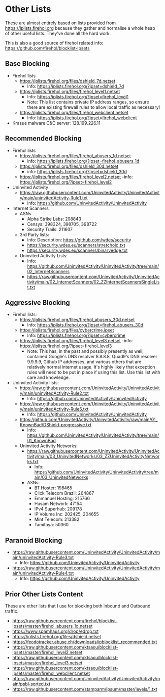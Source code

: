 # Other Lists

These are almost entirely based on lists provided from https://iplists.firehol.org because they gather and normalise a whole heap of other useful lists. They've done all the hard work. 

This is also a good source of firehol related info: https://github.com/firehol/blocklist-ipsets

## Base Blocking

- Firehol lists
  - https://iplists.firehol.org/files/dshield_7d.netset
    - Info: https://iplists.firehol.org/?ipset=dshield_7d
  - https://iplists.firehol.org/files/firehol_level1.netset
    - Info: https://iplists.firehol.org/?ipset=firehol_level1
    - Note: This list contains private IP address ranges, so ensure there are existing firewall rules to allow local traffic as necessary!
  - https://iplists.firehol.org/files/firehol_webclient.netset
    - Info: https://iplists.firehol.org/?ipset=firehol_webclient
- Krasue malware C&C server: 128.199.226.11

## Recommended Blocking

- Firehol lists
  - https://iplists.firehol.org/files/firehol_abusers_1d.netset
    - info: https://iplists.firehol.org/?ipset=firehol_abusers_1d
  - https://iplists.firehol.org/files/dshield_30d.netset
    - info: https://iplists.firehol.org/?ipset=dshield_30d
  - https://iplists.firehol.org/files/firehol_level2.netset
    -info: https://iplists.firehol.org/?ipset=firehol_level2
- Uninvited Activity
  - https://raw.githubusercontent.com/UninvitedActivity/UninvitedActivity/main/uninvitedActivity-Rule1.txt
    - Info: https://github.com/UninvitedActivity/UninvitedActivity
- Internet Scanners
  - ASNs
    - Alpha Strike Labs: 208843
    - Censys: 398324, 398705, 398722
    - Security Trails: 211607
  - 3rd Party lists:
    - Info: Description: https://github.com/wdes/security
    - https://security.wdes.eu/scanners/stretchoid.txt
    - https://security.wdes.eu/scanners/binaryedge.txt
  - Uninvited Activity Lists:
    - Info: https://github.com/UninvitedActivity/UninvitedActivity/tree/main/02_InternetScanners
    - https://raw.githubusercontent.com/UninvitedActivity/UninvitedActivity/main/02_InternetScanners/02_ZZInternetScannersSingleList.txt 

## Aggressive Blocking

- Firehol lists:
  - https://iplists.firehol.org/files/firehol_abusers_30d.netset
    - Info: https://iplists.firehol.org/?ipset=firehol_abusers_30d
  - https://iplists.firehol.org/files/cybercrime.ipset
    - Info: https://iplists.firehol.org/?ipset=cybercrime
  - https://iplists.firehol.org/files/firehol_level3.netset
    -info: https://iplists.firehol.org/?ipset=firehol_level3
    - Note: This has, in the past and possibly presently as well, contained Google's DNS resolver 8.8.8.8, Quad9's DNS resolver 9.9.9.9, Github IP addresses, and various others that are relatively normal internet usage. It's highly likely that exception rules will need to be put in place if using this list. Use this list with care and knowledge.
- Uninvited Activity lists:
  - https://raw.githubusercontent.com/UninvitedActivity/UninvitedActivity/main/uninvitedActivity-Rule2.txt
    - Info: https://github.com/UninvitedActivity/UninvitedActivity
  - https://raw.githubusercontent.com/UninvitedActivity/UninvitedActivity/main/uninvitedActivity-Rule5.txt
    - Info: https://github.com/UninvitedActivity/UninvitedActivity
  - https://github.com/UninvitedActivity/UninvitedActivity/raw/main/01_KnownBad/DShield-progressive.txt
    - Info: https://github.com/UninvitedActivity/UninvitedActivity/tree/main/01_KnownBad
  - Uninvited Activity Networks:
    - https://raw.githubusercontent.com/UninvitedActivity/UninvitedActivity/main/03_UninvitedNetworks/03_ZZUninvitedActivityNetworks.txt
      - Info: https://github.com/UninvitedActivity/UninvitedActivity/tree/main/03_UninvitedNetworks
    - ASNs:
      - BT Hoster: 198465
      - Click Telecom Brazil: 264867
      - Emmanuel Hosting: 215766
      - Husam Network: 47154
      - IPv4 Superhub: 209178
      - IP Volume Inc: 202425, 204655
      - Mint Telecom: 213382
      - Tamitaya: 50360

## Paranoid Blocking

- https://raw.githubusercontent.com/UninvitedActivity/UninvitedActivity/main/uninvitedActivity-Rule3.txt
  - Info: https://github.com/UninvitedActivity/UninvitedActivity
- https://raw.githubusercontent.com/UninvitedActivity/UninvitedActivity/main/uninvitedActivity-Rule4.txt
  - Info: https://github.com/UninvitedActivity/UninvitedActivity

## Prior Other Lists Content

These are other lists that I use for blocking both Inbound and Outbound traffic.

- https://raw.githubusercontent.com/firehol/blocklist-ipsets/master/firehol_abusers_1d.netset
- https://www.spamhaus.org/drop/edrop.txt
- https://iplists.firehol.org/files/dshield.netset
- https://feodotracker.abuse.ch/downloads/ipblocklist_recommended.txt
- https://raw.githubusercontent.com/ktsaou/blocklist-ipsets/master/firehol_level2.netset
- https://raw.githubusercontent.com/ktsaou/blocklist-ipsets/master/firehol_level3.netset
- https://raw.githubusercontent.com/ktsaou/blocklist-ipsets/master/firehol_webclient.netset
- https://raw.githubusercontent.com/UninvitedActivity/UninvitedActivity/main/psbl-sorted.txt
- https://raw.githubusercontent.com/stamparm/ipsum/master/levels/1.txt
